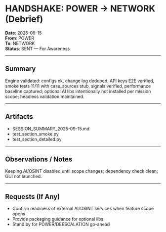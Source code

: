 # HANDSHAKE: POWER → NETWORK (Debrief)
**Date**: 2025-09-15  
**From**: POWER  
**To**: NETWORK  
**Status**: SENT — For Awareness

---

## Summary
Engine validated: configs ok, change log deduped, API keys E2E verified, smoke tests 11/11 with case_sources stub, signals verified, performance baseline captured; optional AI libs intentionally not installed per mission scope; headless validation maintained.

---

## Artifacts
- SESSION_SUMMARY_2025-09-15.md
- test_section_smoke.py
- test_section_detailed.py

---

## Observations / Notes
Keeping AI/OSINT disabled until scope changes; dependency check clean; GUI not launched.

---

## Requests (If Any)
- Confirm readiness of external AI/OSINT services when feature scope opens
- Provide packaging guidance for optional libs
- Stand by for POWER/DEESCALATION go-ahead

